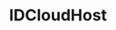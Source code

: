 ---
blog: https://idcloudhost.com/blog
facebook: https://facebook.com/Idcloudhostcom
instagram: https://instagram.com/idcloudhost
linkedin: https://linkedin.com/company/idcloudhost
logohandle: idcloudhost
pinterest: https://pinterest.com/idcloudhostcom
sort: idcloudhost
title: IDCloudHost
twitter: https://x.com/Idcloudhostcom
website: https://idcloudhost.com/
youtube: https://youtube.com/channel/UC0483ebJvlMzovJ-fNlTwvA
---